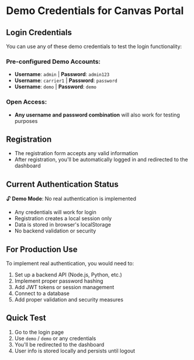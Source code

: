 # Demo Credentials for Canvas Portal

## Login Credentials

You can use any of these demo credentials to test the login functionality:

### Pre-configured Demo Accounts:
- **Username**: `admin` | **Password**: `admin123`
- **Username**: `carrier1` | **Password**: `password`  
- **Username**: `demo` | **Password**: `demo`

### Open Access:
- **Any username and password combination** will also work for testing purposes

## Registration

- The registration form accepts any valid information
- After registration, you'll be automatically logged in and redirected to the dashboard

## Current Authentication Status

🔓 **Demo Mode**: No real authentication is implemented
- Any credentials will work for login
- Registration creates a local session only
- Data is stored in browser's localStorage
- No backend validation or security

## For Production Use

To implement real authentication, you would need to:
1. Set up a backend API (Node.js, Python, etc.)
2. Implement proper password hashing
3. Add JWT tokens or session management
4. Connect to a database
5. Add proper validation and security measures

## Quick Test

1. Go to the login page
2. Use `demo` / `demo` or any credentials
3. You'll be redirected to the dashboard
4. User info is stored locally and persists until logout